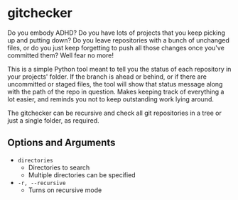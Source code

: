 # gitchecker

Do you embody ADHD? Do you have lots of projects that you keep picking up and
putting down? Do you leave repositories with a bunch of unchanged files, or do
you just keep forgetting to push all those changes once you've committed them?
Well fear no more!

This is a simple Python tool meant to tell you the status of each
repository in your projects' folder. If the branch is ahead or behind, or if
there are uncommitted or staged files, the tool will show that status message
along with the path of the repo in question. Makes keeping track of everything a
lot easier, and reminds you not to keep outstanding work lying around.

The gitchecker can be recursive and check all git repositories in a tree or just
a single folder, as required.

## Options and Arguments

- `directories`
   - Directories to search
   - Multiple directories can be specified
- `-r, --recursive`
   - Turns on recursive mode
